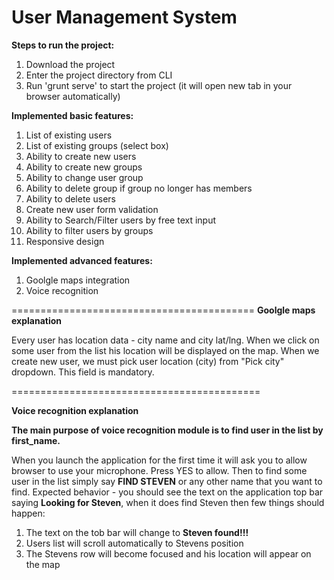 # User Management System

**Steps to run the project:**

1. Download the project
2. Enter the project directory from CLI
3. Run 'grunt serve' to start the project (it will open new tab in your browser automatically)



**Implemented basic features:**

1. List of existing users
2. List of existing groups (select box)
3. Ability to create new users
4. Ability to create new groups
5. Ability to change user group
6. Ability to delete group if group no longer has members
7. Ability to delete users
8. Create new user form validation
9. Ability to Search/Filter users by free text input
10. Ability to filter users by groups
11. Responsive design




**Implemented advanced features:**

1. Goolgle maps integration
2. Voice recognition


==========================================
**Goolgle maps explanation**

Every user has location data - city name and city lat/lng.
When we click on some user from the list his location will be displayed on the map.
When we create new user, we must pick user location (city) from "Pick city" dropdown. This field is mandatory.

===========================================

**Voice recognition explanation**

**The main purpose of voice recognition module is to find user in the list by first_name.**

When you launch the application for the first time it will ask you to allow browser to use your microphone. Press YES to allow.
Then to find some user in the list simply say **FIND STEVEN** or any other name that you want to find. Expected behavior - you should see the
text on the application top bar saying **Looking for Steven**, when it does find Steven then few things should happen:

1. The text on the tob bar will change to **Steven found!!!**
2. Users list will scroll automatically to Stevens position
3. The Stevens row will become focused and his location will appear on the map



